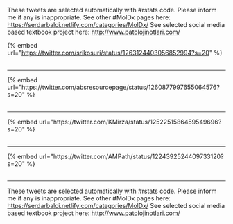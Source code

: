 

These tweets are selected automatically with #rstats code. Please inform me if any is inappropriate.
See other #MolDx pages here: https://serdarbalci.netlify.com/categories/MolDx/ 
See selected social media based textbook project here: http://www.patolojinotlari.com/

{% embed url="https://twitter.com/srikosuri/status/1263124403056852994?s=20" %}<br>
<br>
<hr>
{% embed url="https://twitter.com/absresourcepage/status/1260877997655064576?s=20" %}<br>
<br>
<hr>
{% embed url="https://twitter.com/KMirza/status/1252251586459549696?s=20" %}<br>
<br>
<hr>
{% embed url="https://twitter.com/AMPath/status/1224392524409733120?s=20" %}<br>
<br>
<hr>


These tweets are selected automatically with #rstats code. Please inform me if any is inappropriate.
See other #MolDx pages here: https://serdarbalci.netlify.com/categories/MolDx/ 
See selected social media based textbook project here: http://www.patolojinotlari.com/
